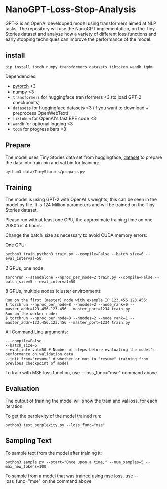 # NanoGPT-Loss-Stop-Analysis
GPT-2 is an OpenAI developped model using transformers aimed at NLP tasks. The repository will use the NanoGPT implementation, on the Tiny Stories dataset and analyze how a variety of different loss functions and early stopping techniques can improve the performance of the model.

## install

```
pip install torch numpy transformers datasets tiktoken wandb tqdm
```

Dependencies:

- [pytorch](https://pytorch.org) <3
- [numpy](https://numpy.org/install/) <3
-  `transformers` for huggingface transformers <3 (to load GPT-2 checkpoints)
-  `datasets` for huggingface datasets <3 (if you want to download + preprocess OpenWebText)
-  `tiktoken` for OpenAI's fast BPE code <3
-  `wandb` for optional logging <3
-  `tqdm` for progress bars <3


## Prepare

The model uses Tiny Stories data set from huggingface,
[dataset](https://huggingface.co/datasets/roneneldan/TinyStories)
to prepare the data into train.bin and val.bin for training:
```
python3 data/TinyStories/prepare.py
```

## Training

The model is using GPT-2 with OpenAI's weights, this can be seen in the model.py file. It is 124 Million parameters and will be trained on the Tiny Stories dataset.

Please run with at least one GPU, the approximate training time on one 2080ti is 4 hours:

Change the batch_size as necessary to avoid CUDA memory errors:

One GPU:
```
python3 train.python3 train.py --compile=False --batch_size=6 --eval_interval=50
```

2 GPUs, one node:
```
torchrun --standalone --nproc_per_node=2 train.py --compile=False --batch_size=5 --eval_interval=50
```

8 GPUs, multiple nodes (cluster environment):
```
Run on the first (master) node with example IP 123.456.123.456:
$ torchrun --nproc_per_node=8 --nnodes=2 --node_rank=0 --master_addr=123.456.123.456 --master_port=1234 train.py
Run on the worker node:
$ torchrun --nproc_per_node=8 --nnodes=2 --node_rank=1 --master_addr=123.456.123.456 --master_port=1234 train.py
```

All Command Line arguments:
```
---compile=False
--batch_size=6
--eval_interval=50 # Number of steps before evaluating the model's performance on validation data
--init_from='resume' # whether or not to "resume" training from previous checkpoint of model
```

To train with MSE loss function, use --loss_func="mse" command above.

## Evaluation

The output of training the model will show the train and val loss, for each iteration.

To get the perplexity of the model trained run:
```
python3 test_perplexity.py --loss_func="mse"
```

## Sampling Text

To sample text from the model after training it:
```
python3 sample.py --start="Once upon a time," --num_samples=5 --max_new_tokens=100
```

To sample from a model that was trained using mse loss, use --loss_func="mse" on the command above


